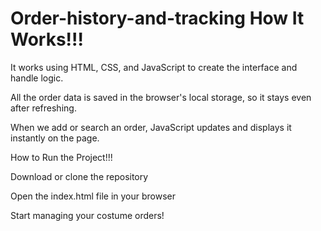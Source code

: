 # Order-history-and-tracking  How It Works!!!
It works using HTML, CSS, and JavaScript to create the interface and handle logic.

All the order data is saved in the browser's local storage, so it stays even after refreshing.

When we add or search an order, JavaScript updates and displays it instantly on the page.

How to Run the Project!!!

Download or clone the repository

Open the index.html file in your browser

Start managing your costume orders!
